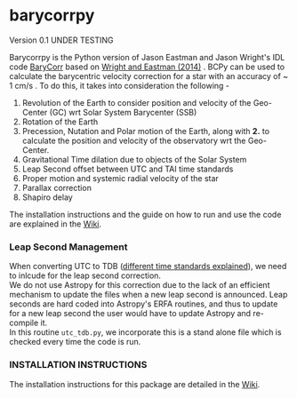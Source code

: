 # barycorrpy
Version 0.1
UNDER TESTING

Barycorrpy is the Python version of Jason Eastman and Jason Wright's IDL code [BaryCorr](http://astroutils.astronomy.ohio-state.edu/exofast/pro/exofast/bary/zbarycorr.pro) based on [Wright and Eastman (2014)](https://arxiv.org/pdf/1409.4774.pdf) . BCPy can be used to calculate the barycentric velocity correction for a star with an accuracy of ~ 1 cm/s . 
To do this, it takes into consideration the following - 

1. Revolution of the Earth to consider position and velocity of the Geo-Center (GC) wrt Solar System Barycenter (SSB)
2. Rotation of the Earth
3. Precession, Nutation and Polar motion of the Earth, along with **2.** to calculate the position and velocity of the observatory wrt the Geo-Center.
4. Gravitational Time dilation due to objects of the Solar System
5. Leap Second offset between UTC and TAI time standards
6. Proper motion and systemic radial velocity of the star
7. Parallax correction
8. Shapiro delay



The installation instructions and the guide on how to run and use the code are explained in the [Wiki](https://github.com/shbhuk/barycorrpy/wiki).


### Leap Second Management

When converting UTC to TDB ([different time standards explained](http://www.cv.nrao.edu/~rfisher/Ephemerides/times.html#TDB)), we need to inlcude for the leap second correction.   
We do not use Astropy for this correction due to the lack of an efficient mechanism to update the files when a new leap second is announced. Leap seconds are hard coded into Astropy's ERFA routines, and thus to update for a new leap second the user would have to update Astropy and re-compile it.   
In this routine `utc_tdb.py`, we incorporate this is a stand alone file which is checked every time the code is run. 


### INSTALLATION INSTRUCTIONS

The installation instructions for this package are detailed in the [Wiki](https://github.com/shbhuk/barycorrpy/wiki).
